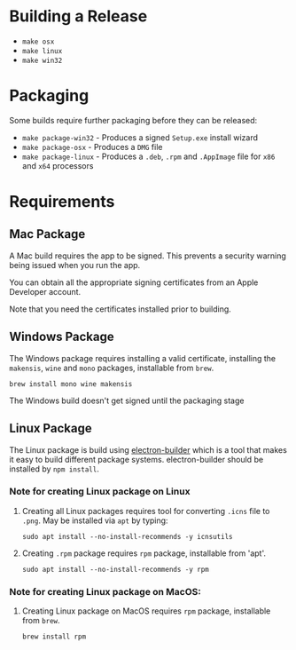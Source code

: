 # Building a Release

* `make osx`
* `make linux`
* `make win32`

# Packaging

Some builds require further packaging before they can be released:

* `make package-win32` - Produces a signed `Setup.exe` install wizard
* `make package-osx` - Produces a `DMG` file
* `make package-linux` - Produces a `.deb`, `.rpm` and `.AppImage` file for `x86` and `x64` processors


# Requirements

## Mac Package

A Mac build requires the app to be signed. This prevents a security warning being issued when you run the app.

You can obtain all the appropriate signing certificates from an Apple Developer account.

Note that you need the certificates installed prior to building.

## Windows Package

The Windows package requires installing a valid certificate, installing the `makensis`, `wine` and `mono` packages, installable from `brew`.

`brew install mono wine makensis`

The Windows build doesn't get signed until the packaging stage

## Linux Package

The Linux package is build using [electron-builder][1] which is a tool that makes it easy to build different package systems. electron-builder should be installed by `npm install`.

### Note for creating Linux package on Linux

1. Creating all Linux packages requires tool for converting `.icns` file to `.png`. May be installed via `apt` by typing:

   `sudo apt install --no-install-recommends -y icnsutils `

2. Creating `.rpm` package requires `rpm` package, installable from 'apt'.

   `sudo apt install --no-install-recommends -y rpm`

### Note for creating Linux package on MacOS:

1. Creating Linux package on MacOS requires `rpm` package, installable from `brew`.

   `brew install rpm`

[1]: https://www.electron.build/